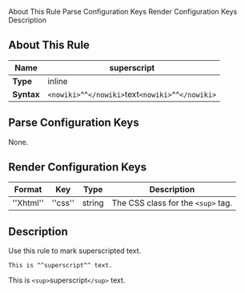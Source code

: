  About This Rule Parse Configuration Keys Render Configuration Keys Description
##  About This Rule

 | **Name**   | superscript                                        | 
 | --------   | -----------                                        | 
 | **Type**   | inline                                             | 
 | **Syntax** | `<nowiki>`^^`</nowiki>`text`<nowiki>`^^`</nowiki>` | 

##  Parse Configuration Keys

None.

##  Render Configuration Keys

 | **Format** | **Key** | **Type** | **Description**                  | 
 | ---------- | ------- | -------- | ---------------                  | 
 | ''Xhtml''  | ''css'' | string   | The CSS class for the `<sup>` tag. | 

##  Description

Use this rule to mark superscripted text.

	
	
	This is ^^superscript^^ text.

This is `<sup>`superscript`</sup>` text.

